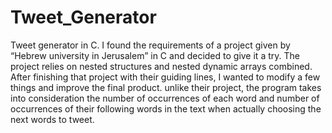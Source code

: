 # Tweet_Generator
Tweet generator in C. I found the requirements of a project given by “Hebrew university in Jerusalem” in C and decided to give it a try.  The project relies on nested structures and nested dynamic arrays combined.   After finishing that project with their guiding lines, I wanted to modify a few things and improve the final product.  unlike their project, the program takes into consideration the number of occurrences of each word and number of occurrences  of their following words in the text when actually choosing the next words to tweet.
